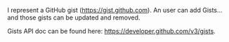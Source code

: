 I represent a GitHub gist (https://gist.github.com).
An user can add Gists... and those gists can be updated and removed.

Gists API doc can be found here: https://developer.github.com/v3/gists.
